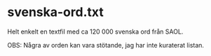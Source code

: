 # svenska-ord.txt
Helt enkelt en textfil med ca 120 000 svenska ord från SAOL.

OBS: Några av orden kan vara stötande, jag har inte kuraterat listan.
